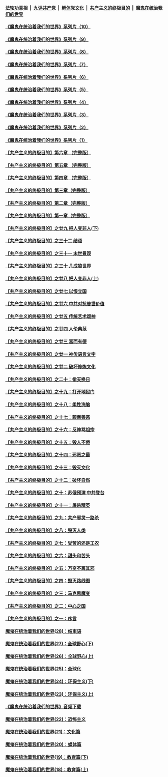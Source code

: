 ####  [法轮功真相](../../../../basic/blob/master/README.md?t=08271703) &nbsp;|&nbsp; [九评共产党](../../../../9ping.md/blob/master/README.md?t=08271703) &nbsp;|&nbsp; [解体党文化](../../../../jtdwh.md/blob/master/README.md?t=08271703)  &nbsp;|&nbsp; [共产主义的终极目的](../../../../gczydzjmd.md/blob/master/README.md?t=08271703) &nbsp;|&nbsp; [魔鬼在统治我们的世界](../../../../mgztzwmdsj.md/blob/master/README.md?t=08271703) 

#### [《魔鬼在统治着我们的世界》系列片（10）](../pages/nsc422/n12292670.md?t=08271703) 

#### [《魔鬼在统治着我们的世界》系列片（9）](../pages/nsc422/n12290859.md?t=08271703) 

#### [《魔鬼在统治着我们的世界》系列片（8）](../pages/nsc422/n12287445.md?t=08271703) 

#### [《魔鬼在统治着我们的世界》系列片（7）](../pages/nsc422/n12283425.md?t=08271703) 

#### [《魔鬼在统治着我们的世界》系列片（6）](../pages/nsc422/n12282314.md?t=08271703) 

#### [《魔鬼在统治着我们的世界》系列片（5）](../pages/nsc422/n12281419.md?t=08271703) 

#### [《魔鬼在统治着我们的世界》系列片（4）](../pages/nsc422/n12274024.md?t=08271703) 

#### [《魔鬼在统治着我们的世界》系列片（3）](../pages/nsc422/n12271322.md?t=08271703) 

#### [《魔鬼在统治着我们的世界》系列片（2）](../pages/nsc422/n12269049.md?t=08271703) 

#### [《魔鬼在统治着我们的世界》系列片（1）](../pages/nsc422/n12267575.md?t=08271703) 

#### [【共产主义的终极目的】第六章 （完整版）](../pages/nsc422/n11428913.md?t=08271703) 

#### [【共产主义的终极目的】第五章 （完整版）](../pages/nsc422/n11428912.md?t=08271703) 

#### [【共产主义的终极目的】第四章 （完整版）](../pages/nsc422/n11428907.md?t=08271703) 

#### [【共产主义的终极目的】第三章（完整版）](../pages/nsc422/n11428848.md?t=08271703) 

#### [【共产主义的终极目的】第二章（完整版）](../pages/nsc422/n11428831.md?t=08271703) 

#### [【共产主义的终极目的】第一章（完整版）](../pages/nsc422/n11417651.md?t=08271703) 

#### [【共产主义的终极目的】之廿九 把人变非人(下)](../pages/nsc422/n11344140.md?t=08271703) 

#### [【共产主义的终极目的】之三十二 结语](../pages/nsc422/n11360535.md?t=08271703) 

#### [【共产主义的终极目的】之三十一 末世景观](../pages/nsc422/n11351129.md?t=08271703) 

#### [【共产主义的终极目的】之三十 几成狼世界](../pages/nsc422/n11348280.md?t=08271703) 

#### [【共产主义的终极目的】之廿八 把人变非人(上)](../pages/nsc422/n11340492.md?t=08271703) 

#### [【共产主义的终极目的】之廿七 以恨立国](../pages/nsc422/n11336944.md?t=08271703) 

#### [【共产主义的终极目的】之廿六 中共对抗普世价值](../pages/nsc422/n11324785.md?t=08271703) 

#### [【共产主义的终极目的】之廿五 传统艺术颂神](../pages/nsc422/n11296396.md?t=08271703) 

#### [【共产主义的终极目的】之廿四 人伦典范](../pages/nsc422/n11296397.md?t=08271703) 

#### [【共产主义的终极目的】之廿三 富而有德](../pages/nsc422/n11283598.md?t=08271703) 

#### [【共产主义的终极目的】之廿一 神传语言文字](../pages/nsc422/n11263265.md?t=08271703) 

#### [【共产主义的终极目的】之廿二 破坏修炼文化](../pages/nsc422/n11245728.md?t=08271703) 

#### [【共产主义的终极目的】之二十：偷天换日](../pages/nsc422/n11238846.md?t=08271703) 

#### [【共产主义的终极目的】之十九：打开地狱门](../pages/nsc422/n11206376.md?t=08271703) 

#### [【共产主义的终极目的】之十八：柔性洗脑](../pages/nsc422/n11199994.md?t=08271703) 

#### [【共产主义的终极目的】之十七：颠倒善恶](../pages/nsc422/n11179782.md?t=08271703) 

#### [【共产主义的终极目的】之十六：反神骂祖宗](../pages/nsc422/n11166798.md?t=08271703) 

#### [【共产主义的终极目的】之十五：毁人不倦](../pages/nsc422/n11166792.md?t=08271703) 

#### [【共产主义的终极目的】之十四：邪恶之最](../pages/nsc422/n11150249.md?t=08271703) 

#### [【共产主义的终极目的】之十三：毁灭文化](../pages/nsc422/n11135227.md?t=08271703) 

#### [【共产主义的终极目的】之十二：破坏自然](../pages/nsc422/n11135214.md?t=08271703) 

#### [【共产主义的终极目的】之十：苏俄预演 中共登台](../pages/nsc422/n11118424.md?t=08271703) 

#### [【共产主义的终极目的】之十一：屠杀精英](../pages/nsc422/n11118442.md?t=08271703) 

#### [【共产主义的终极目的】之九：共产邪灵一路杀](../pages/nsc422/n11114139.md?t=08271703) 

#### [【共产主义的终极目的】之八：毁灭人类](../pages/nsc422/n11108503.md?t=08271703) 

#### [【共产主义的终极目的】之七：受苦的还是工农](../pages/nsc422/n11101809.md?t=08271703) 

#### [【共产主义的终极目的】之六：甜头和苦头](../pages/nsc422/n11096971.md?t=08271703) 

#### [【共产主义的终极目的】之五：万变不离其邪](../pages/nsc422/n11091285.md?t=08271703) 

#### [【共产主义的终极目的】之四：毁灭路线图](../pages/nsc422/n11086284.md?t=08271703) 

#### [【共产主义的终极目的】之三：马克思魔变](../pages/nsc422/n11061941.md?t=08271703) 

#### [【共产主义的终极目的】之二：中心之国](../pages/nsc422/n11047728.md?t=08271703) 

#### [【共产主义的终极目的】之一：序言](../pages/nsc422/n11086077.md?t=08271703) 

#### [魔鬼在统治着我们的世界(28)：结束语](../pages/nsc422/n10936246.md?t=08271703) 

#### [魔鬼在统治着我们的世界(27)：全球野心(下)](../pages/nsc422/n10928319.md?t=08271703) 

#### [魔鬼在统治着我们的世界(26)：全球野心(上)](../pages/nsc422/n10900318.md?t=08271703) 

#### [魔鬼在统治着我们的世界(25)：全球化](../pages/nsc422/n10788205.md?t=08271703) 

#### [魔鬼在统治着我们的世界(24)：环保主义(下)](../pages/nsc422/n10695307.md?t=08271703) 

#### [魔鬼在统治着我们的世界(23)：环保主义(上)](../pages/nsc422/n10688613.md?t=08271703) 

#### [《魔鬼在统治着我们的世界》音频下载](../pages/nsc422/n10635553.md?t=08271703) 

#### [魔鬼在统治着我们的世界(22)：恐怖主义](../pages/nsc422/n10614727.md?t=08271703) 

#### [魔鬼在统治着我们的世界(21)：文化篇](../pages/nsc422/n10597706.md?t=08271703) 

#### [魔鬼在统治着我们的世界(20)：媒体篇](../pages/nsc422/n10586579.md?t=08271703) 

#### [魔鬼在统治着我们的世界(19)：教育篇(下)](../pages/nsc422/n10564808.md?t=08271703) 

#### [魔鬼在统治着我们的世界(18)：教育篇(上)](../pages/nsc422/n10526970.md?t=08271703) 

